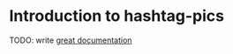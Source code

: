 # Introduction to hashtag-pics

TODO: write [great documentation](http://jacobian.org/writing/what-to-write/)

